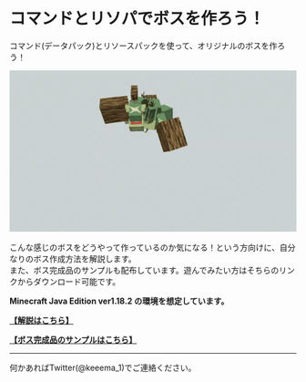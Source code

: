 # コマンドとリソパでボスを作ろう！

コマンド(データパック)とリソースパックを使って、オリジナルのボスを作ろう！  

![demo](https://github.com/Keeema-1/CustomModelBoss/blob/main/materials/1.gif)

こんな感じのボスをどうやって作っているのか気になる！という方向けに、自分なりのボス作成方法を解説します。  
また、ボス完成品のサンプルも配布しています。遊んでみたい方はそちらのリンクからダウンロード可能です。

**Minecraft Java Edition ver1.18.2 の環境を想定しています。**

**[【解説はこちら】](https://github.com/Keeema-1/CustomModelBoss/blob/main/lectures/home.md)**

**[【ボス完成品のサンプルはこちら】](https://github.com/Keeema-1/CustomModelBoss/blob/sample2/README.md)**

___

何かあればTwitter(@keeema_1)でご連絡ください。

